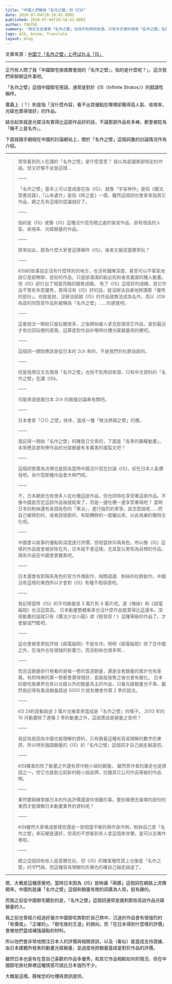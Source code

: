 ```yaml
---
title: "中國人們稱為「名作之壁」的《IS》"
date: 2020-07-04T20:18:43.000Z
published: 2020-07-04T20:18:43.000Z
author: f6bfb5
summary: "用日文去搜尋「名作之壁」也找不到用詞來源。只有中文資料使用「名作之壁」在講《IS》。"
tags: ACG, Anime, Translate
layout: blog
---
```


文章來源：[中国で「名作之壁」と呼ばれる「IS」](http://blog.livedoor.jp/kashikou/archives/51976215.html)

---

正巧有人問了我「中國御宅族偶爾會說的『名作之壁』，指的是什麼呢？」，這次我們來聊聊這件事吧。

「名作之壁」這個中國御宅用語，通常是對於《IS〈Infinite Stratos〉》的戲謔性稱呼。

廣義上（？）則是指「沒什麼內容，看不出其優點在哪裡卻獲得高人氣、收視率，光碟也賣得很好」的作品。

結合起來就是光碟沒有賣得比這部作品好的話，不論那部作品有多棒，都會被貶為「稱不上是名作」。

下面我隨手翻個在中國的討論網站上，關於「名作之壁」這個詞彙的討論情況作為介紹。

---

> 常常看到別人在講的「名作之壁」是什麼意思？
> 我以為是講某部特定的作品，但又好像不全是這樣…
>
> ——
>
> 「名作之壁」基本上可以當成是在指《IS》，就像「宇宙神作」是指《魔法禁書目錄》，「山本遺作」是指《碎之星》一樣。雖然這個詞也會拿來指其它作品，總之先有這樣的認識就好了。
>
> ——
>
> 指的是《IS》或像《IS》這種沒什麼亮眼之處的後宮作品，卻有很高的人氣、收視率、光碟銷量的作品。
>
> ——
>
> 原來如此，那為什麼大家會這樣稱呼《IS》，後來又變成當梗來玩？
>
> ——
>
> 《IS》的故事設定沒有什麼特別的地方，也沒有鋪陳深度。甚至可以不客氣地說它是部無聊、低俗的作品，只是部滿滿的殺必死和後宮畫面的機人動畫。但《IS》卻打出了相當亮眼的銷售成績。
> 有了《IS》這麼好的成績，其它作品不管有多麼優秀，賣得沒有《IS》好的話，就沒辦法自豪地誇讚那「優秀的部份」。也就是說，沒辦法超越《IS》的作品就無法成為名作。而以《IS》為首的同性質作品則被稱為「名作之壁」……的感覺吧。
>
> ——
>
> 這套說法一開始只是玩梗居多，之後開始被人拿去貶損其它作品，直到最近才有拉回玩梗的感覺。這算是對作品吵嘴時吐槽光碟銷量用的梗吧。
>
> ——
>
> 這個詞一開始應該是從日本的 2ch 來的，不是我們的社群自創的。
>
> ——
>
> 但是我用日文去搜尋「名作之壁」也找不到用詞來源。只有中文資料的「名作之壁」在講《IS》。
>
> ——
>
> 可能來源是跟日本 2ch 的銷量討論串有關吧。
>
> ——
>
> 日本會拿「○○ 之壁」排序，當成一種「無法跨越之壁」的梗。
>
> ——
>
> 我記得一開始「名作之壁」的確是日文來的，下面是「各季的霸權動畫」。本來應該是吹捧作品的光碟銷量有多厲害的複製文吧？
>
> ——
>
> 這個詞會廣為流傳也是因為當時中國沒什麼在討論《IS》，卻在日本人氣爆發吧。為什麼那種作品會大熱門呢。
>
> ——
>
> 不，日本網民也有很多人在吐槽這部作品，但也同時在享受著這部作品。不像中國是否定這部作品後就結束了，而是一邊吐槽一邊享受著萌吧？
> 當時日本的粉絲還有各個角色的「黨派」，進行強烈的黨爭。該怎麼說呢……把自己被萌到的，或者說很廚的、有點糟糕的一面曬出來，以此為樂的獨特文化吧。
>
> ——
>
> 中國會以故事的優點和深度進行評價，但相當排斥萌角色，所以像《IS》這樣的作品就會被排除在外，日本就不會這樣。尤其是以男性為目標的作品，萌系作品在中國會更難賣吧。
>
> ——
>
> 日本還會有對萌系角色的官方外傳創作、相關週邊、粉絲的社群創作。中國沒有這樣的東西所以才會對《IS》有種不相容感吧。
>
> ——
>
> 我記得當時《IS》的平均銷量是 3 萬片到 4 萬片吧。連《俺妹》和《超電磁砲》也沒這麼高。
> 日本動畫整體看來也沒什麼作品能賣得比這還多。深夜動畫的話就只有《魔法少女小圓》或《輕音部！》這種等級的作品了。才會變成門檻吧。
>
> ——
>
> 這也會被拿來批評說《超電磁砲》不是名作。明明《超電磁砲》除了在中國之外，在海外也有很強的影響力，而且粉絲也很多啊…
>
> ——
>
> 而且這銷量排行榜看的是每一卷的首週銷量，還是全套銷量的累計也有差異。有附特典的第一卷都會賣得很好，盒裝版發售之後也會有變化。
> 日本的御宅族業界也有以光碟以外的銷量為主的作品，只看光碟銷量也不準。雖然我記得有看過銷量超過 5000 片就有機會作第 2 季的說法。
>
> ——
>
> 《IS 2》的首動超過 2 萬片也被拿來當成是「名作之壁」的樣子。 2013 年的 10 月動畫除了連播 2 季的動畫之外，這部應該是銷量之首吧？
>
> ——
>
> 我認為是因為中國也能理解的資料，只有銷量這種有容易理解的數字的東西，所以特別強調銷量的《IS》的「名作之壁」這個詞才自己越走越遠吧。
>
> ——
>
> 《IS》厲害的除了動畫之外還有原作輕小說的銷量。
> 雖然原作者的暴走也是原因之一，但它也是創立起新的輕小說品牌，拉攏其它公司作品等級的作品啊。
>
> ——
>
> 果然要精確掌握日本的作品評價還是件很難的事。要到哪裡去看哪的部份的東西才能理解日本動畫業界的資料呢？
>
> ——
>
> 《IS》雖然大家嘴成那樣但還是一部相當平衡的萌作良作啊。粉絲自己拿「名作之壁」來玩梗是還好，但真的不想看到有人拿這個來攻擊。是可以去嘴作者啦。
>
> ——
>
> 總之這個詞有些人是當梗在玩，但《IS》的確某種性質上也像是「名作之壁」的守門員。而這種容易理解的形像也的確自己越走越遠了。

---

嗯，大概是這種感覺吧。當時日本因為《IS》放映讓「萌豚」這個詞在網路上流傳開來，中國則是讓「名作之壁」這個和銷量有關的詞廣為人知，挺有趣的。

而我之前從中國御宅聽到的是，「名作之壁」這個詞通常是諷刺那些高談作品光碟銷量的人。

我之前也曾經介紹過好幾次中國御宅族對於自己熱中、沉迷的作品會有很強烈的「有價值」、「正確的」、「御宅族的王道」的傾向，而「在日本得到什麼樣的評價」會被他們當成補強論點的材料。

所以他們會非常地關注日本人的評價與相關資訊，以及（看似）能當成支持證據、由日本媒體所發表的動畫光碟銷量，並過度地把銷量當成是對於作品的評價。

雖然日本也是有在意自己喜歡的作品多優秀，和其它作品相較如何的情況，但在中國御宅族社群裡這種情感可說比日本強烈不少。

大概是這樣。靜候您的吐槽與資訊提供。

